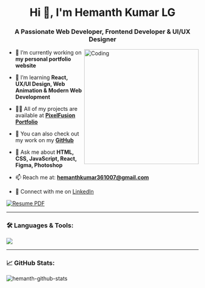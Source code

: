 <h1 align="center">Hi 👋, I'm Hemanth Kumar LG</h1>
<h3 align="center">A Passionate Web Developer, Frontend Developer & UI/UX Designer</h3>

<img align="right" alt="Coding" width="300" src="https://media4.giphy.com/media/v1.Y2lkPTc5MGI3NjExNmJjZTFyOWd0M3Q4eXB4Z3Y2ZDFuc3l6Z3pmbHM5YzRqMHFwcjhuZyZlcD12MV9pbnRlcm5hbF9naWZfYnlfaWQmY3Q9Zw/zOvBKUUEERdNm/giphy.gif">

- 🔭 I’m currently working on **my personal portfolio website**

- 🌱 I’m learning **React, UX/UI Design, Web Animation & Modern Web Development**

- 👨‍💻 All of my projects are available at **[PixelFusion Portfolio](https://pixelfusion.myportfolio.com)**
- 📂 You can also check out my work on my **[GitHub](https://github.com/Hemanth-361)**

- 💬 Ask me about **HTML, CSS, JavaScript, React, Figma, Photoshop**

- 📫 Reach me at: **hemanthkumar361007@gmail.com**

- 📄 Connect with me on [LinkedIn](https://www.linkedin.com/in/hemanth-kumar-lg-bb9b83342/)

[![Resume PDF](https://img.shields.io/badge/Download-Resume-blue?style=for-the-badge&logo=adobe-acrobat-reader)](Hemanth_resume.docx)

---

### 🛠️ Languages & Tools:

<p align="left">
  <img src="https://skillicons.dev/icons?i=html,css,js,react,figma,photoshop,vscode" />
</p>

---

### 📈 GitHub Stats:

<p align="left">
  <img src="https://github-readme-stats.vercel.app/api?username=HemanthKumarLG&show_icons=true&theme=radical" alt="hemanth-github-stats" />
</p>
